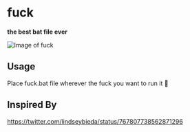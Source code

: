 # fuck

__the best bat file ever__

![Image of fuck](https://i.imgur.com/KaRXoMu.png "Fuck in a terminal")

## Usage
Place fuck.bat file wherever the fuck you want to run it :fu:

## Inspired By
https://twitter.com/lindseybieda/status/767807738562871296
